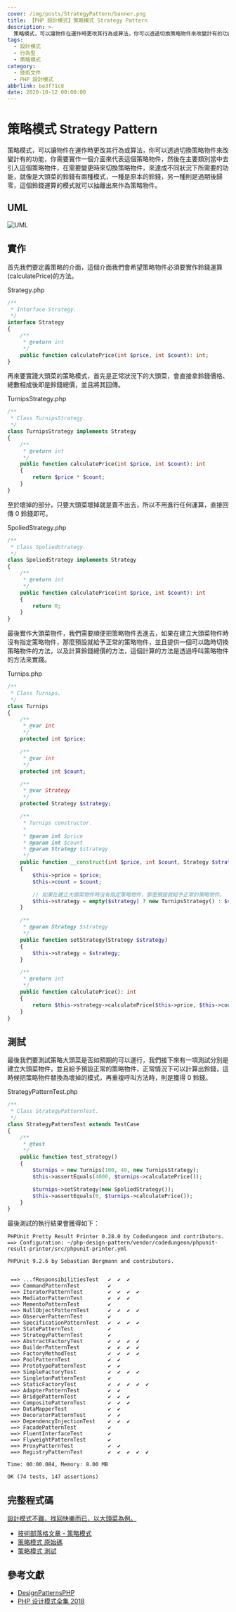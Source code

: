 ```yaml
---
cover: /img/posts/StrategyPattern/banner.png
title: 【PHP 設計模式】策略模式 Strategy Pattern
description: >-
  策略模式，可以讓物件在運作時更改其行為或算法，你可以透過切換策略物件來改變計有的功能，你需要實作一個介面來代表這個策略物件，然後在主要類別當中去引入這個策略物件，在需要變更時來切換策略物件，來達成不同狀況下所需要的功能，就像是大頭菜的鈴錢有兩種模式，一種是原本的鈴錢，另一種則是過期後歸零，這個鈴錢運算的模式就可以抽離出來作為策略物件。
tags:
  - 設計模式
  - 行為型
  - 策略模式
category:
  - 技術文件
  - PHP 設計模式
abbrlink: be3f71c8
date: 2020-10-12 00:00:00
---
```


# 策略模式 Strategy Pattern
策略模式，可以讓物件在運作時更改其行為或算法，你可以透過切換策略物件來改變計有的功能，你需要實作一個介面來代表這個策略物件，然後在主要類別當中去引入這個策略物件，在需要變更時來切換策略物件，來達成不同狀況下所需要的功能，就像是大頭菜的鈴錢有兩種模式，一種是原本的鈴錢，另一種則是過期後歸零，這個鈴錢運算的模式就可以抽離出來作為策略物件。

## UML
![UML](/img/posts/StrategyPattern/UML.png)

## 實作
首先我們要定義策略的介面，這個介面我們會希望策略物件必須要實作鈴錢運算(calculatePrice)的方法。

Strategy.php
```php
/**
 * Interface Strategy.
 */
interface Strategy
{
    /**
     * @return int
     */
    public function calculatePrice(int $price, int $count): int;
}
```

再來要實踐大頭菜的策略模式，首先是正常狀況下的大頭菜，會直接拿鈴錢價格、總數相成後即是鈴錢總價，並且將其回傳。

TurnipsStrategy.php
```php
/**
 * Class TurnipsStrategy.
 */
class TurnipsStrategy implements Strategy
{
    /**
     * @return int
     */
    public function calculatePrice(int $price, int $count): int
    {
        return $price * $count;
    }
}
```

至於壞掉的部分，只要大頭菜壞掉就是賣不出去，所以不用進行任何運算，直接回傳 0 鈴錢即可。

SpoliedStrategy.php
```php
/**
 * Class SpoliedStrategy.
 */
class SpoliedStrategy implements Strategy
{
    /**
     * @return int
     */
    public function calculatePrice(int $price, int $count): int
    {
        return 0;
    }
}
```

最後實作大頭菜物件，我們需要順便把策略物件丟進去，如果在建立大頭菜物件時沒有指定策略物件，那麼預設就給予正常的策略物件，並且提供一個可以臨時切換策略物件的方法，以及計算鈴錢總價的方法，這個計算的方法是透過呼叫策略物件的方法來實踐。

Turnips.php
```php
/**
 * Class Turnips.
 */
class Turnips
{
    /**
     * @var int
     */
    protected int $price;

    /**
     * @var int
     */
    protected int $count;

    /**
     * @var Strategy
     */
    protected Strategy $strategy;

    /**
     * Turnips constructor.
     * 
     * @param int $price
     * @param int $count
     * @param Strategy $strategy
     */
    public function __construct(int $price, int $count, Strategy $strategy = null)
    {
        $this->price = $price;
        $this->count = $count;

        // 如果在建立大頭菜物件時沒有指定策略物件，那麼預設就給予正常的策略物件。
        $this->strategy = empty($strategy) ? new TurnipsStrategy() : $strategy;
    }

    /**
     * @param Strategy $strategy
     */
    public function setStrategy(Strategy $strategy)
    {
        $this->strategy = $strategy;
    }

    /**
     * @return int
     */
    public function calculatePrice(): int
    {
        return $this->strategy->calculatePrice($this->price, $this->count);
    }
}
```

## 測試
最後我們要測試策略大頭菜是否如預期的可以運行，我們接下來有一項測試分別是建立大頭菜物件，並且給予預設正常的策略物件，正常情況下可以計算出鈴錢，這時候把策略物件替換為壞掉的模式，再重複呼叫方法時，則是獲得 0 鈴錢。

StrategyPatternTest.php
```php
/**
 * Class StrategyPatternTest.
 */
class StrategyPatternTest extends TestCase
{
    /**
     * @test
     */
    public function test_strategy()
    {
        $turnips = new Turnips(100, 40, new TurnipsStrategy);
        $this->assertEquals(4000, $turnips->calculatePrice());

        $turnips->setStrategy(new SpoliedStrategy());
        $this->assertEquals(0, $turnips->calculatePrice());
    }
}
```

最後測試的執行結果會獲得如下：

```
PHPUnit Pretty Result Printer 0.28.0 by Codedungeon and contributors.
==> Configuration: ~/php-design-pattern/vendor/codedungeon/phpunit-result-printer/src/phpunit-printer.yml

PHPUnit 9.2.6 by Sebastian Bergmann and contributors.


 ==> ...fResponsibilitiesTest   ✔  ✔  ✔  
 ==> CommandPatternTest         ✔  
 ==> IteratorPatternTest        ✔  ✔  ✔  ✔  
 ==> MediatorPatternTest        ✔  ✔  ✔  
 ==> MementoPatternTest         ✔  
 ==> NullObjectPatternTest      ✔  ✔  ✔  ✔  
 ==> ObserverPatternTest        ✔  
 ==> SpecificationPatternTest   ✔  ✔  ✔  ✔  
 ==> StatePatternTest           ✔  
 ==> StrategyPatternTest        ✔  
 ==> AbstractFactoryTest        ✔  ✔  ✔  ✔  
 ==> BuilderPatternTest         ✔  ✔  ✔  ✔  
 ==> FactoryMethodTest          ✔  ✔  ✔  ✔  
 ==> PoolPatternTest            ✔  ✔  
 ==> PrototypePatternTest       ✔  ✔  
 ==> SimpleFactoryTest          ✔  ✔  ✔  ✔  
 ==> SingletonPatternTest       ✔  
 ==> StaticFactoryTest          ✔  ✔  ✔  ✔  ✔  
 ==> AdapterPatternTest         ✔  ✔  
 ==> BridgePatternTest          ✔  ✔  ✔  
 ==> CompositePatternTest       ✔  ✔  ✔  
 ==> DataMapperTest             ✔  ✔  
 ==> DecoratorPatternTest       ✔  ✔  
 ==> DependencyInjectionTest    ✔  ✔  ✔  
 ==> FacadePatternTest          ✔  
 ==> FluentInterfaceTest        ✔  
 ==> FlyweightPatternTest       ✔  
 ==> ProxyPatternTest           ✔  ✔  
 ==> RegistryPatternTest        ✔  ✔  ✔  ✔  ✔  

Time: 00:00.084, Memory: 8.00 MB

OK (74 tests, 147 assertions)
```

## 完整程式碼
[設計模式不難，找回快樂而已，以大頭菜為例。](https://github.com/Kantai235/php-design-pattern)
- [技術部落格文章 - 策略模式](https://blog.init.engineer/posts/StrategyPattern)
- [策略模式 原始碼](https://github.com/Kantai235/php-design-pattern/tree/master/DesignPatterns/Behavioral/StrategyPattern)
- [策略模式 測試](https://github.com/Kantai235/php-design-pattern/tree/master/Tests/Behavioral/StrategyPatternTest.php)

## 參考文獻
- [DesignPatternsPHP](https://github.com/domnikl/DesignPatternsPHP)
- [PHP 设计模式全集 2018](https://learnku.com/docs/php-design-patterns/2018)
